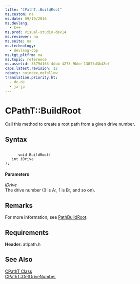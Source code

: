 ```yaml
---
title: "CPathT::BuildRoot"
ms.custom: na
ms.date: 09/19/2016
ms.devlang: 
  - C++
ms.prod: visual-studio-dev14
ms.reviewer: na
ms.suite: na
ms.technology: 
  - devlang-cpp
ms.tgt_pltfrm: na
ms.topic: reference
ms.assetid: 3579d163-4dbb-4273-9bbe-13073d3b48ef
caps.latest.revision: 12
robots: noindex,nofollow
translation.priority.ht: 
  - de-de
  - ja-jp
---
```

# CPathT::BuildRoot
Call this method to create a root path from a given drive number.  
  
## Syntax  
  
```  
  
      void BuildRoot(  
   int iDrive   
);  
```  
  
#### Parameters  
 *iDrive*  
 The drive number (0 is A:, 1 is B:, and so on).  
  
## Remarks  
 For more information, see [PathBuildRoot](http://msdn.microsoft.com/library/windows/desktop/bb773567).  
  
## Requirements  
 **Header:** atlpath.h  
  
## See Also  
 [CPathT Class](../vs140/CPathT-Class.md)   
 [CPathT::GetDriveNumber](../vs140/CPathT--GetDriveNumber.md)